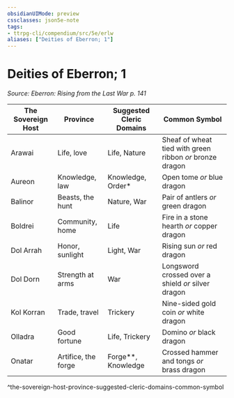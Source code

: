 ```yaml
---
obsidianUIMode: preview
cssclasses: json5e-note
tags:
- ttrpg-cli/compendium/src/5e/erlw
aliases: ["Deities of Eberron; 1"]
---
```

# Deities of Eberron; 1
*Source: Eberron: Rising from the Last War p. 141* 

| The Sovereign Host | Province | Suggested Cleric Domains | Common Symbol |
|--------------------|----------|--------------------------|---------------|
| Arawai | Life, love | Life, Nature | Sheaf of wheat tied with green ribbon *or* bronze dragon |
| Aureon | Knowledge, law | Knowledge, Order* | Open tome *or* blue dragon |
| Balinor | Beasts, the hunt | Nature, War | Pair of antlers *or* green dragon |
| Boldrei | Community, home | Life | Fire in a stone hearth *or* copper dragon |
| Dol Arrah | Honor, sunlight | Light, War | Rising sun *or* red dragon |
| Dol Dorn | Strength at arms | War | Longsword crossed over a shield *or* silver dragon |
| Kol Korran | Trade, travel | Trickery | Nine-sided gold coin *or* white dragon |
| Olladra | Good fortune | Life, Trickery | Domino *or* black dragon |
| Onatar | Artifice, the forge | Forge**, Knowledge | Crossed hammer and tongs *or* brass dragon |
^the-sovereign-host-province-suggested-cleric-domains-common-symbol